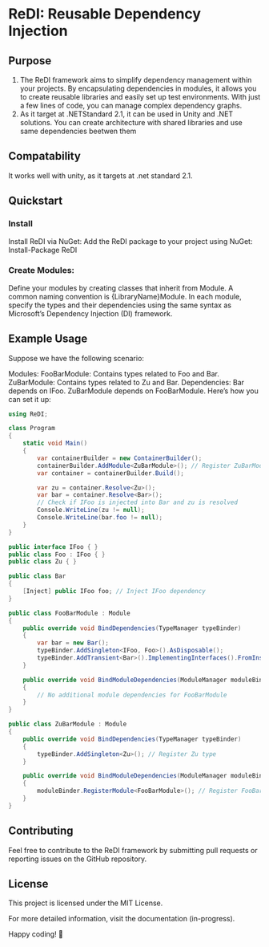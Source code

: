 # ReDI: Reusable Dependency Injection
## Purpose
1. The ReDI framework aims to simplify dependency management within your projects. By encapsulating dependencies in modules, it allows you to create reusable libraries and easily set up test environments. With just a few lines of code, you can manage complex dependency graphs.
2. As it target at .NETStandard 2.1, it can be used in Unity and .NET solutions. You can create architecture with shared libraries and use same dependencies beetwen them

## Compatability
It works well with unity, as it targets at .net standard 2.1.

## Quickstart
### Install
Install ReDI via NuGet:
Add the ReDI package to your project using NuGet:
Install-Package ReDI

### Create Modules:
Define your modules by creating classes that inherit from Module. A common naming convention is {LibraryName}Module. 
In each module, specify the types and their dependencies using the same syntax as Microsoft’s Dependency Injection (DI) framework.

## Example Usage
Suppose we have the following scenario:

Modules:
FooBarModule: Contains types related to Foo and Bar.
ZuBarModule: Contains types related to Zu and Bar.
Dependencies:
Bar depends on IFoo.
ZuBarModule depends on FooBarModule.
Here’s how you can set it up:

```cs
using ReDI;

class Program
{
    static void Main()
    {
        var containerBuilder = new ContainerBuilder();
        containerBuilder.AddModule<ZuBarModule>(); // Register ZuBarModule
        var container = containerBuilder.Build();

        var zu = container.Resolve<Zu>();
        var bar = container.Resolve<Bar>();
        // Check if IFoo is injected into Bar and zu is resolved
        Console.WriteLine(zu != null); 
        Console.WriteLine(bar.foo != null); 
    }
}

public interface IFoo { }
public class Foo : IFoo { }
public class Zu { }

public class Bar
{
    [Inject] public IFoo foo; // Inject IFoo dependency
}

public class FooBarModule : Module
{
    public override void BindDependencies(TypeManager typeBinder)
    {
        var bar = new Bar();
        typeBinder.AddSingleton<IFoo, Foo>().AsDisposable();
        typeBinder.AddTransient<Bar>().ImplementingInterfaces().FromInstance(bar);
    }

    public override void BindModuleDependencies(ModuleManager moduleBinder)
    {
        // No additional module dependencies for FooBarModule
    }
}

public class ZuBarModule : Module
{
    public override void BindDependencies(TypeManager typeBinder)
    {
        typeBinder.AddSingleton<Zu>(); // Register Zu type
    }

    public override void BindModuleDependencies(ModuleManager moduleBinder)
    {
        moduleBinder.RegisterModule<FooBarModule>(); // Register FooBarModule dependency
    }
}
```

## Contributing
Feel free to contribute to the ReDI framework by submitting pull requests or reporting issues on the GitHub repository.

## License
This project is licensed under the MIT License.

For more detailed information, visit the documentation (in-progress).

Happy coding! 🚀